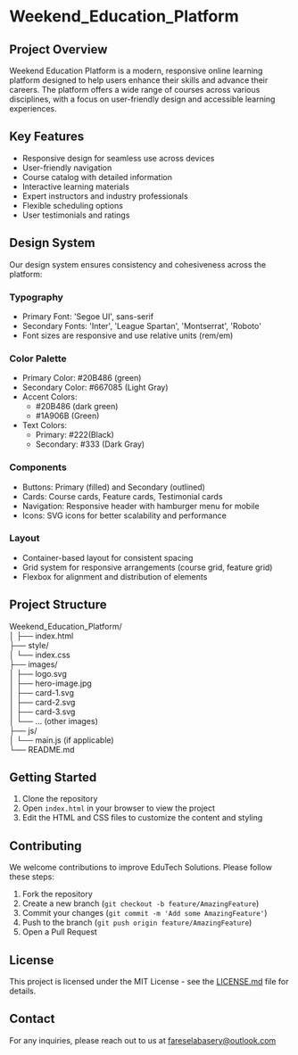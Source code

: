 ﻿# Weekend_Education_Platform 

## Project Overview

Weekend Education Platform is a modern, responsive online learning platform designed to help users enhance their skills and advance their careers. The platform offers a wide range of courses across various disciplines, with a focus on user-friendly design and accessible learning experiences.

## Key Features

- Responsive design for seamless use across devices
- User-friendly navigation
- Course catalog with detailed information
- Interactive learning materials
- Expert instructors and industry professionals
- Flexible scheduling options
- User testimonials and ratings

## Design System

Our design system ensures consistency and cohesiveness across the platform:

### Typography

- Primary Font: 'Segoe UI', sans-serif
- Secondary Fonts: 'Inter', 'League Spartan', 'Montserrat', 'Roboto'
- Font sizes are responsive and use relative units (rem/em)

### Color Palette

- Primary Color: #20B486 (green)
- Secondary Color: #667085 (Light Gray)
- Accent Colors: 
  - #20B486 (dark green)
  - #1A906B (Green)
- Text Colors:
  - Primary: #222(Black)
  - Secondary: #333 (Dark Gray)

### Components

- Buttons: Primary (filled) and Secondary (outlined)
- Cards: Course cards, Feature cards, Testimonial cards
- Navigation: Responsive header with hamburger menu for mobile
- Icons: SVG icons for better scalability and performance

### Layout

- Container-based layout for consistent spacing
- Grid system for responsive arrangements (course grid, feature grid)
- Flexbox for alignment and distribution of elements


## Project Structure
Weekend_Education_Platform/ <br>
│
├── index.html <br>
├── style/ <br>
│   └── index.css <br>
├── images/ <br>
│   ├── logo.svg <br>
│   ├── hero-image.jpg <br>
│   ├── card-1.svg <br>
│   ├── card-2.svg <br>
│   ├── card-3.svg <br>
│   └── ... (other images) <br>
├── js/ <br>
│   └── main.js (if applicable) <br>
└── README.md <br>


## Getting Started

1. Clone the repository
2. Open `index.html` in your browser to view the project
3. Edit the HTML and CSS files to customize the content and styling

## Contributing

We welcome contributions to improve EduTech Solutions. Please follow these steps:

1. Fork the repository
2. Create a new branch (`git checkout -b feature/AmazingFeature`)
3. Commit your changes (`git commit -m 'Add some AmazingFeature'`)
4. Push to the branch (`git push origin feature/AmazingFeature`)
5. Open a Pull Request

## License

This project is licensed under the MIT License - see the [LICENSE.md](LICENSE.md) file for details.

## Contact

For any inquiries, please reach out to us at fareselabasery@outlook.com
